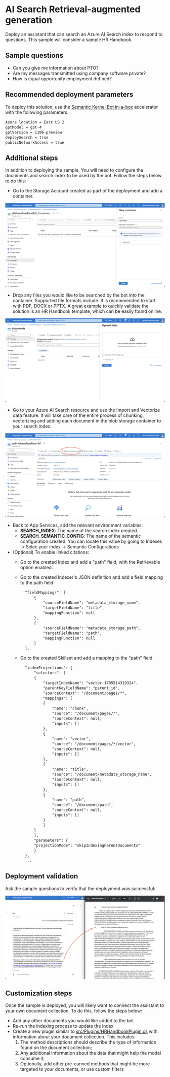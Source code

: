 # AI Search Retrieval-augmented generation

Deploy an assistant that can search an Azure AI Search index to respond to questions.
This sample will consider a sample HR Handbook.

## Sample questions

- Can you give me information about PTO?
- Are my messages transmitted using company software private?
- How is equal opportunity employment defined?

## Recommended deployment parameters

To deploy this solution, use the [Semantic Kernel Bot in-a-box](../README.md) accelerator with the following parameters:

    Azure location = East US 2
    gptModel = gpt-4
    gptVersion = 1106-preview
    deploySearch = true
    publicNetworkAccess = true

## Additional steps

In addition to deploying the sample, You will need to configure the documents and search index to be used by the bot. Follow the steps below to do this:

- Go to the Storage Account created as part of the deployment and add a container.

![Create a blob container](../readme_assets/2-stg-container.png)

- Drop any files you would like to be searched by the bot into the container. Supported file formats include. It is recommended to start with PDF, DOCX or PPTX. A great example to quickly validate the solution is an HR Handbook template, which can be easily found online.

![Add a sample document to blob storage](../readme_assets/2-add-doc.png)

- Go to your Azure AI Search resource and use the Import and Vectorize data feature. It will take care of the entire process of chunking, vectorizing and adding each document in the blob storage container to your search index.

![Import and Vectorize documents](../readme_assets/2-import-vectorize.png)

- Back to App Services, add the relevant environment variables:
    - **SEARCH_INDEX**: The name of the search index created.
    - **SEARCH_SEMANTIC_CONFIG**: The name of the semantic configuration created. You can locate this value by going to Indexes -> Selec your index -> Semantic Configurations
- (Optional) To enable linked citations:
    - Go to the created Index and add a "path" field, with the Retrievable option enabled.
    - Go to the created Indexer's JSON definition and add a field mapping to the path field

            "fieldMappings": [
                {
                    "sourceFieldName": "metadata_storage_name",
                    "targetFieldName": "title",
                    "mappingFunction": null
                },
                {
                    "sourceFieldName": "metadata_storage_path",
                    "targetFieldName": "path",
                    "mappingFunction": null
                }
            ],

    - Go to the created Skillset and add a mapping to the "path" field


            "indexProjections": {
                "selectors": [
                {
                    "targetIndexName": "vector-1705514319324",
                    "parentKeyFieldName": "parent_id",
                    "sourceContext": "/document/pages/*",
                    "mappings": [
                    {
                        "name": "chunk",
                        "source": "/document/pages/*",
                        "sourceContext": null,
                        "inputs": []
                    },
                    {
                        "name": "vector",
                        "source": "/document/pages/*/vector",
                        "sourceContext": null,
                        "inputs": []
                    },
                    {
                        "name": "title",
                        "source": "/document/metadata_storage_name",
                        "sourceContext": null,
                        "inputs": []
                    },
                    {
                        "name": "path",
                        "source": "/document/path",
                        "sourceContext": null,
                        "inputs": []
                    }
                    ]
                }
                ],
                "parameters": {
                "projectionMode": "skipIndexingParentDocuments"
                }
            },
            ...

## Deployment validation

Ask the sample questions to verify that the deployment was successful:

![AI Search scenario](../readme_assets/2-test.png)

## Customization steps

Once the sample is deployed, you will likely want to connect the assistant to your own document collection. To do this, follow the steps below:

- Add any other documents you would like added to the bot
- Re-run the indexing process to update the index
- Create a new plugin similar to [src/Plugins/HRHandbookPlugin.cs](../src/Plugins/HRHandbookPlugin.cs) with information about your document collection. This includes:
    1. The method descriptions should describe the type of information found on the document collection;
    2. Any additional information about the data that might help the model consume it;
    3. Optionally, add other pre-canned methods that might be more targeted to your documents, or use custom filters
